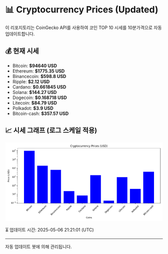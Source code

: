 
# 📊 Cryptocurrency Prices (Updated)

이 리포지토리는 CoinGecko API를 사용하여 코인 TOP 10 시세를 10분가격으로 자동 업데이트합니다.

## 💰 현재 시세
- Bitcoin: **$94640 USD**
- Ethereum: **$1775.35 USD**
- Binancecoin: **$598.8 USD**
- Ripple: **$2.12 USD**
- Cardano: **$0.661845 USD**
- Solana: **$144.27 USD**
- Dogecoin: **$0.168718 USD**
- Litecoin: **$84.79 USD**
- Polkadot: **$3.9 USD**
- Bitcoin-cash: **$357.57 USD**

## 📈 시세 그래프 (로그 스케일 적용)
![Crypto Prices](crypto_prices.png)

⏳ 업데이트 시간: 2025-05-06 21:21:01 (UTC)

---
자동 업데이트 봇에 의해 관리됩니다.
